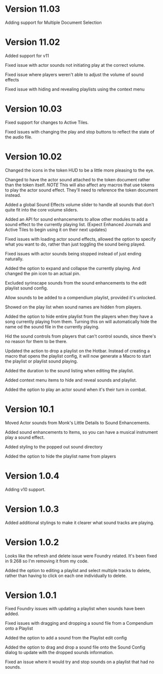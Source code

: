 # Version 11.03

Adding support for Multiple Document Selection

# Version 11.02

Added support for v11

Fixed issue with actor sounds not initiating play at the correct volume.

Fixed issue where players weren't able to adjust the volume of sound effects

Fixed issue with hiding and revealing playlists using the context menu

# Version 10.03

Fixed support for changes to Active Tiles.

Fixed issues with changing the play and stop buttons to reflect the state of the audio file.

# Version 10.02

Changed the icons in the token HUD to be a little more pleasing to the eye.

Changed to have the actor sound attached to the token document rather than the token itself.
*NOTE* This will also affect any macros that use tokens to play the actor sound effect.  They'll need to reference the token document instead.

Added a global Sound Effects volume slider to handle all sounds that don't quite fit into the core volume sliders.

Added an API for sound enhancements to allow other modules to add a sound effect to the currently playing list. (Expect Enhanced Journals and Active Tiles to begin using it on their next updates)

Fixed issues with loading actor sound effects, allowed the option to specify what you want to do, rather than just toggling the sound being played.

Fixed issues with actor sounds being stopped instead of just ending naturally.

Added the option to expand and collapse the currently playing.  And changed the pin icon to an actual pin.

Excluded syrinscape sounds from the sound enhancements to the edit playlist sound config.

Allow sounds to be added to a compendium playlist, provided it's unlocked.

Showed on the play list when sound names are hidden from players.

Added the option to hide entire playlist from the players when they have a song currently playing from them.  Turning this on will automatically hide the name od the sound file in the currently playing.

Hid the sound controls from players that can't control sounds, since there's no reason for them to be there.

Updated the action to drop a playlist on the Hotbar.  Instead of creating a macro that opens the playlist config, it will now generate a Macro to start the playlist or playlist sound playing.

Added the duration to the sound listing when editing the playlist.

Added context menu items to hide and reveal sounds and playlist.

Added the option to play an actor sound when it's their turn in combat.

# Version 10.1

Moved Actor sounds from Monk's Little Details to Sound Enhancements.

Added sound enhancements to Items, so you can have a musical instrument play a sound effect.

Added styling to the popped out sound directory

Added the option to hide the playlist name from players

# Version 1.0.4

Adding v10 support.

# Version 1.0.3

Added additional stylings to make it clearer what sound tracks are playing.

# Version 1.0.2

Looks like the refresh and delete issue were Foundry related.  It's been fixed in 9.268 so I'm removing it from my code.

Added the option to editing a playlist and select multiple tracks to delete, rather than having to click on each one individually to delete.

# Version 1.0.1

Fixed Foundry issues with updating a playlist when sounds have been added.

Fixed issues with dragging and dropping a sound file from a Compendium onto a Playlist

Added the option to add a sound from the Playlist edit config

Added the option to drag and drop a sound file onto the Sound Config dialog to update with the dropped sounds information.

Fixed an issue where it would try and stop sounds on a playlist that had no sounds.